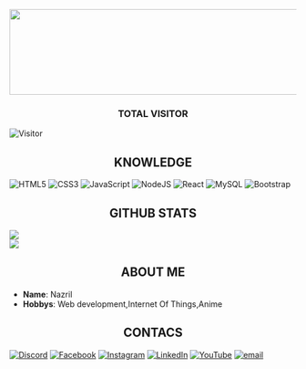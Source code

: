 <p align="center">
  <img src="https://encrypted-tbn0.gstatic.com/images?q=tbn:ANd9GcTJlxuiSCAaeXXUMiZzpuMNztJqa0TW_rfTGt44fzdF_60yI4mvtV74cTA&s=10" width="800" height="150">
</p>

<h3 align="center">TOTAL VISITOR</h3>

![Visitor](https://count.getloli.com/get/@Ryouiechziell.Ryouiechziell?theme=shizuku)

  <h2 align="center">KNOWLEDGE</h2>

![HTML5](https://img.shields.io/badge/html5-%23E34F26.svg?style=for-the-badge&logo=html5&logoColor=white) ![CSS3](https://img.shields.io/badge/css3-%231572B6.svg?style=for-the-badge&logo=css3&logoColor=white) ![JavaScript](https://img.shields.io/badge/javascript-%23323330.svg?style=for-the-badge&logo=javascript&logoColor=%23F7DF1E) ![NodeJS](https://img.shields.io/badge/node.js-6DA55F?style=for-the-badge&logo=node.js&logoColor=white) ![React](https://img.shields.io/badge/react-%2320232a.svg?style=for-the-badge&logo=react&logoColor=%2361DAFB) ![MySQL](https://img.shields.io/badge/mysql-4479A1.svg?style=for-the-badge&logo=mysql&logoColor=white) ![Bootstrap](https://img.shields.io/badge/bootstrap-%238511FA.svg?style=for-the-badge&logo=bootstrap&logoColor=white)

<h2 align="center">GITHUB STATS</h2>

![](https://nirzak-streak-stats.vercel.app/?user=Ryouiechziell&theme=blue_navy&hide_border=false)<br/>
![](https://github-readme-stats.vercel.app/api/top-langs/?username=Ryouiechziell&theme=holi&hide_border=false&include_all_commits=false&count_private=false&layout=compact)


<h2 align="center">ABOUT ME</h2>

<ul>
  <li><b>Name</b>: Nazril</li>
  <li><b>Hobbys</b>: Web development,Internet Of Things,Anime</li>
</ul>


<div align="center">
  <h2>CONTACS</h2>
</div>

[![Discord](https://img.shields.io/badge/Discord-%237289DA.svg?logo=discord&logoColor=white)](https://discord.gg/nazril) [![Facebook](https://img.shields.io/badge/Facebook-%231877F2.svg?logo=Facebook&logoColor=white)](https://facebook.com/nazril) [![Instagram](https://img.shields.io/badge/Instagram-%23E4405F.svg?logo=Instagram&logoColor=white)](https://instagram.com/nazril) [![LinkedIn](https://img.shields.io/badge/LinkedIn-%230077B5.svg?logo=linkedin&logoColor=white)](https://linkedin.com/in/nazril) [![YouTube](https://img.shields.io/badge/YouTube-%23FF0000.svg?logo=YouTube&logoColor=white)](https://youtube.com/@nazril) [![email](https://img.shields.io/badge/Email-D14836?logo=gmail&logoColor=white)](mailto:muhammadnazril610@gmail.com)  
